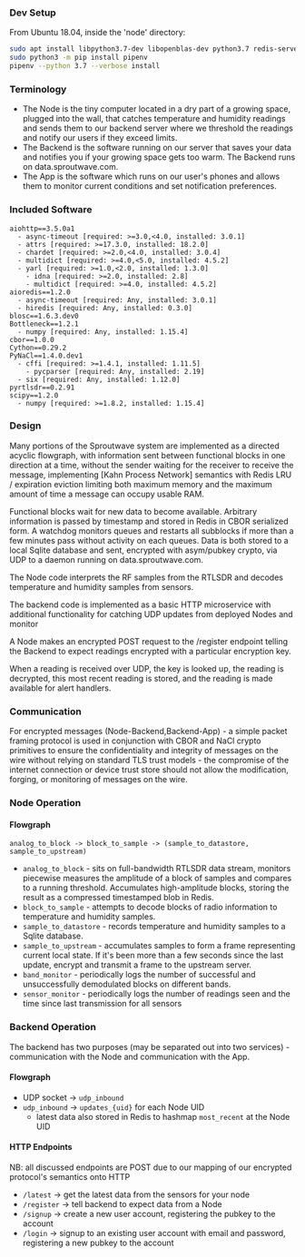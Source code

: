 ### Dev Setup

From Ubuntu 18.04, inside the 'node' directory:
``` bash
sudo apt install libpython3.7-dev libopenblas-dev python3.7 redis-server git gfortran
sudo python3 -m pip install pipenv
pipenv --python 3.7 --verbose install
```

### Terminology

 * The Node is the tiny computer located in a dry part of a growing space, plugged into the wall, that catches temperature and humidity readings and sends them
   to our backend server where we threshold the readings and notify our users if they exceed limits.
 * The Backend is the software running on our server that saves your data and notifies you if your growing space gets too warm.
 The Backend runs on data.sproutwave.com.
 * The App is the software which runs on our user's phones and allows them to monitor current conditions and set notification preferences.

### Included Software
```
aiohttp==3.5.0a1
  - async-timeout [required: >=3.0,<4.0, installed: 3.0.1]
  - attrs [required: >=17.3.0, installed: 18.2.0]
  - chardet [required: >=2.0,<4.0, installed: 3.0.4]
  - multidict [required: >=4.0,<5.0, installed: 4.5.2]
  - yarl [required: >=1.0,<2.0, installed: 1.3.0]
    - idna [required: >=2.0, installed: 2.8]
    - multidict [required: >=4.0, installed: 4.5.2]
aioredis==1.2.0
  - async-timeout [required: Any, installed: 3.0.1]
  - hiredis [required: Any, installed: 0.3.0]
blosc==1.6.3.dev0
Bottleneck==1.2.1
  - numpy [required: Any, installed: 1.15.4]
cbor==1.0.0
Cython==0.29.2
PyNaCl==1.4.0.dev1
  - cffi [required: >=1.4.1, installed: 1.11.5]
    - pycparser [required: Any, installed: 2.19]
  - six [required: Any, installed: 1.12.0]
pyrtlsdr==0.2.91
scipy==1.2.0
  - numpy [required: >=1.8.2, installed: 1.15.4]
```

### Design

Many portions of the Sproutwave system are implemented as a directed acyclic flowgraph, with information sent between functional blocks in one direction at a
time, without the sender waiting for the receiver to receive the message, implementing [Kahn Process Network] semantics with Redis LRU / expiration eviction limiting both maximum memory
and the maximum amount of time a message can occupy usable RAM.

Functional blocks wait for new data to become available.
Arbitrary information is passed by timestamp and stored in Redis in CBOR serialized form.
A watchdog monitors queues and restarts all subblocks if more than a few minutes pass without activity on each queues.
Data is both stored to a local Sqlite database and sent, encrypted with asym/pubkey crypto, via UDP to a daemon running on data.sproutwave.com.



The Node code interprets the RF samples from the RTLSDR and decodes temperature and humidity samples from sensors.


The backend code is implemented as a basic HTTP microservice with additional functionality for catching UDP updates from deployed Nodes and monitor

A Node makes an encrypted POST request to the /register endpoint telling the Backend to expect readings encrypted with a particular encryption key.

When a reading is received over UDP, the key is looked up, the reading is decrypted, this most recent reading is stored, and the reading is made available for alert handlers.


### Communication

For encrypted messages (Node-Backend,Backend-App) - a simple packet framing protocol is used in conjunction with CBOR and NaCl crypto primitives to ensure the confidentiality and integrity of messages on the wire without relying on standard TLS trust models - the compromise of the internet connection or device trust store should not allow the modification, forging, or monitoring of messages on the wire.




### Node Operation

#### Flowgraph

```
analog_to_block -> block_to_sample -> (sample_to_datastore, sample_to_upstream)
```

 * `analog_to_block` - sits on full-bandwidth RTLSDR data stream, monitors piecewise measures the amplitude of a block of samples and compares to a running threshold. Accumulates high-amplitude blocks, storing the result as a compressed timestamped blob in Redis.
 * `block_to_sample` - attempts to decode blocks of radio information to temperature and humidity samples.
 * `sample_to_datastore` - records temperature and humidity samples to a Sqlite database.
 * `sample_to_upstream` - accumulates samples to form a frame representing current local state. If it's been more than a few seconds since the last update, encrypt and transmit a frame to the upstream server.
 * `band_monitor` - periodically logs the number of successful and unsuccessfully demodulated blocks on different bands.
 * `sensor_monitor` - periodically logs the number of readings seen and the time since last transmission for all sensors

### Backend Operation

The backend has two purposes (may be separated out into two services) - communication with the Node and communication with the App.

#### Flowgraph

 * UDP socket -> `udp_inbound`
 * `udp_inbound` -> `updates_{uid}` for each Node UID
   * latest data also stored in Redis to hashmap `most_recent` at the Node UID

#### HTTP Endpoints

NB: all discussed endpoints are POST due to our mapping of our encrypted protocol's semantics onto HTTP

 * `/latest` -> get the latest data from the sensors for your node
 * `/register` -> tell backend to expect data from a Node
 * `/signup` -> create a new user account, registering the pubkey to the account
 * `/login` -> signup to an existing user account with email and password, registering a new pubkey to the account


